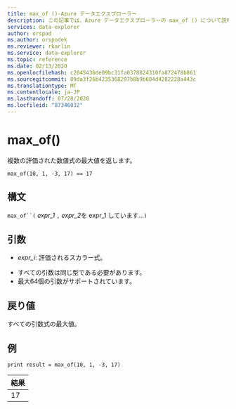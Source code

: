 ```yaml
---
title: max_of ()-Azure データエクスプローラー
description: この記事では、Azure データエクスプローラーの max_of () について説明します。
services: data-explorer
author: orspod
ms.author: orspodek
ms.reviewer: rkarlin
ms.service: data-explorer
ms.topic: reference
ms.date: 02/13/2020
ms.openlocfilehash: c2045436de09bc31fa0378824310fa872478b861
ms.sourcegitcommit: 09da3f26b4235368297b8b9b604d4282228a443c
ms.translationtype: MT
ms.contentlocale: ja-JP
ms.lasthandoff: 07/28/2020
ms.locfileid: "87346832"
---
```

# <a name="max_of"></a>max_of()

複数の評価された数値式の最大値を返します。

```kusto
max_of(10, 1, -3, 17) == 17
```

## <a name="syntax"></a>構文

`max_of``(` *expr_1* `,` *expr_2*を expr_1 しています...`)`

## <a name="arguments"></a>引数

* *expr_i*: 評価されるスカラー式。

- すべての引数は同じ型である必要があります。
- 最大64個の引数がサポートされています。

## <a name="returns"></a>戻り値

すべての引数式の最大値。

## <a name="example"></a>例

<!-- csl: https://help.kusto.windows.net/Samples  -->
```kusto
print result = max_of(10, 1, -3, 17) 
```

|結果|
|---|
|17|
